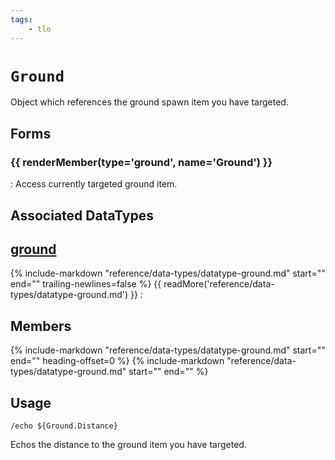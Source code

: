 ```yaml
---
tags:
    - tlo
---
```

# `Ground`

<!--tlo-desc-start-->
Object which references the ground spawn item you have targeted.
<!--tlo-desc-end-->
## Forms
<!--tlo-forms-start-->
### {{ renderMember(type='ground', name='Ground') }}

:   Access currently targeted ground item.
<!--tlo-forms-end-->

## Associated DataTypes

## [ground](../data-types/datatype-ground.md)
{%
  include-markdown "reference/data-types/datatype-ground.md"
  start="<!--dt-desc-start-->"
  end="<!--dt-desc-end-->"
  trailing-newlines=false
%} {{ readMore('reference/data-types/datatype-ground.md') }}
:    <h2>Members</h2>
    {%
    include-markdown "reference/data-types/datatype-ground.md"
    start="<!--dt-members-start-->"
    end="<!--dt-members-end-->"
    heading-offset=0
    %}
    {%
    include-markdown "reference/data-types/datatype-ground.md"
    start="<!--dt-linkrefs-start-->"
    end="<!--dt-linkrefs-end-->"
    %}

## Usage

```
/echo ${Ground.Distance}
```

Echos the distance to the ground item you have targeted.
<!--tlo-linkrefs-start-->
[ground]: ../data-types/datatype-ground.md
<!--tlo-linkrefs-end-->
